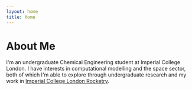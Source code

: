 ```yaml
---
layout: home
title: Home
---
```


# About Me
I'm an undergraduate Chemical Engineering student at Imperial College London. I have interests in computational modelling and the space sector, both of which I'm able to explore through undergraduate research and my work in [Imperial College London Rocketry](https://iclr.webnode.com/).